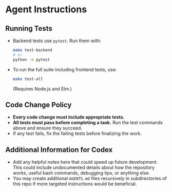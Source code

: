 # Agent Instructions

## Running Tests

- Backend tests use `pytest`. Run them with:
  ```bash
  make test-backend
  # or
  python -m pytest
  ```
- To run the full suite including frontend tests, use:
  ```bash
  make test-all
  ```
  (Requires Node.js and Elm.)

## Code Change Policy

- **Every code change must include appropriate tests.**
- **All tests must pass before completing a task.** Run the test commands above and ensure they succeed.
- If any test fails, fix the failing tests before finalizing the work.

## Additional Information for Codex

- Add any helpful notes here that could speed up future development.
  This could include undocumented details about how the repository works,
  useful bash commands, debugging tips, or anything else.
- You may create additional `AGENTS.md` files recursively in subdirectories of
  this repo if more targeted instructions would be beneficial.
